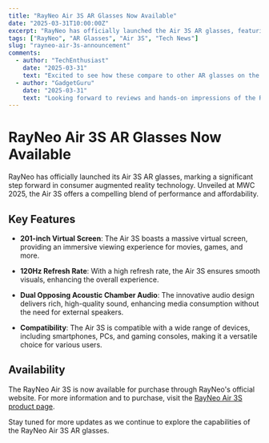 ```yaml
---
title: "RayNeo Air 3S AR Glasses Now Available"
date: "2025-03-31T10:00:00Z"
excerpt: "RayNeo has officially launched the Air 3S AR glasses, featuring a 201-inch virtual screen, 120Hz refresh rate, and dual opposing acoustic chamber audio."
tags: ["RayNeo", "AR Glasses", "Air 3S", "Tech News"]
slug: "rayneo-air-3s-announcement"
comments:
  - author: "TechEnthusiast"
    date: "2025-03-31"
    text: "Excited to see how these compare to other AR glasses on the market."
  - author: "GadgetGuru"
    date: "2025-03-31"
    text: "Looking forward to reviews and hands-on impressions of the RayNeo Air 3S."
---
```


# RayNeo Air 3S AR Glasses Now Available

RayNeo has officially launched its Air 3S AR glasses, marking a significant step forward in consumer augmented reality technology. Unveiled at MWC 2025, the Air 3S offers a compelling blend of performance and affordability.

## Key Features

- **201-inch Virtual Screen**: The Air 3S boasts a massive virtual screen, providing an immersive viewing experience for movies, games, and more.

- **120Hz Refresh Rate**: With a high refresh rate, the Air 3S ensures smooth visuals, enhancing the overall experience.

- **Dual Opposing Acoustic Chamber Audio**: The innovative audio design delivers rich, high-quality sound, enhancing media consumption without the need for external speakers.

- **Compatibility**: The Air 3S is compatible with a wide range of devices, including smartphones, PCs, and gaming consoles, making it a versatile choice for various users.

## Availability

The RayNeo Air 3S is now available for purchase through RayNeo's official website. For more information and to purchase, visit the [RayNeo Air 3S product page](https://www.rayneo.com/products/rayneo-air-3s-ar-glasses).

Stay tuned for more updates as we continue to explore the capabilities of the RayNeo Air 3S AR glasses.
